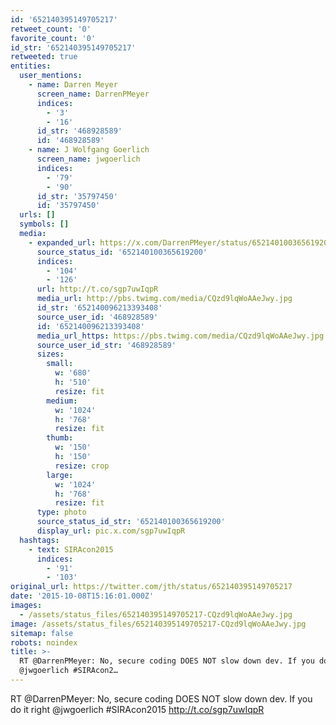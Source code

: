 ```yaml
---
id: '652140395149705217'
retweet_count: '0'
favorite_count: '0'
id_str: '652140395149705217'
retweeted: true
entities:
  user_mentions:
    - name: Darren Meyer
      screen_name: DarrenPMeyer
      indices:
        - '3'
        - '16'
      id_str: '468928589'
      id: '468928589'
    - name: J Wolfgang Goerlich
      screen_name: jwgoerlich
      indices:
        - '79'
        - '90'
      id_str: '35797450'
      id: '35797450'
  urls: []
  symbols: []
  media:
    - expanded_url: https://x.com/DarrenPMeyer/status/652140100365619200/photo/1
      source_status_id: '652140100365619200'
      indices:
        - '104'
        - '126'
      url: http://t.co/sgp7uwIqpR
      media_url: http://pbs.twimg.com/media/CQzd9lqWoAAeJwy.jpg
      id_str: '652140096213393408'
      source_user_id: '468928589'
      id: '652140096213393408'
      media_url_https: https://pbs.twimg.com/media/CQzd9lqWoAAeJwy.jpg
      source_user_id_str: '468928589'
      sizes:
        small:
          w: '680'
          h: '510'
          resize: fit
        medium:
          w: '1024'
          h: '768'
          resize: fit
        thumb:
          w: '150'
          h: '150'
          resize: crop
        large:
          w: '1024'
          h: '768'
          resize: fit
      type: photo
      source_status_id_str: '652140100365619200'
      display_url: pic.x.com/sgp7uwIqpR
  hashtags:
    - text: SIRAcon2015
      indices:
        - '91'
        - '103'
original_url: https://twitter.com/jth/status/652140395149705217
date: '2015-10-08T15:16:01.000Z'
images:
  - /assets/status_files/652140395149705217-CQzd9lqWoAAeJwy.jpg
image: /assets/status_files/652140395149705217-CQzd9lqWoAAeJwy.jpg
sitemap: false
robots: noindex
title: >-
  RT @DarrenPMeyer: No, secure coding DOES NOT slow down dev. If you do it right
  @jwgoerlich #SIRAcon2…
---
```


RT @DarrenPMeyer: No, secure coding DOES NOT slow down dev. If you do it right @jwgoerlich #SIRAcon2015 http://t.co/sgp7uwIqpR
